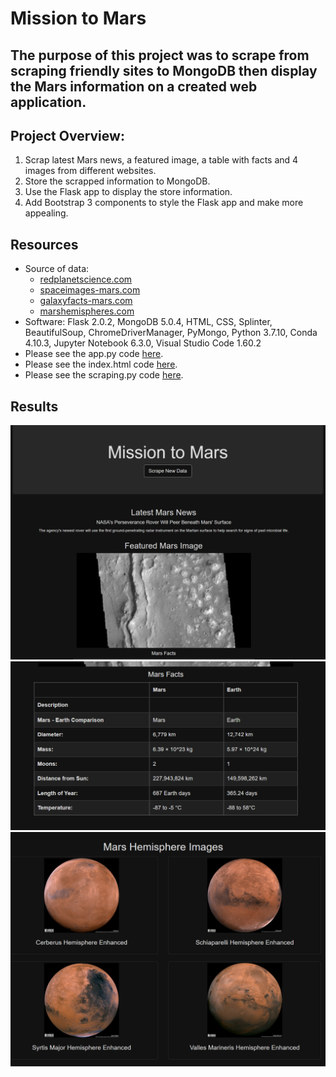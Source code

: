 # Mission to Mars

## The purpose of this project was to scrape from scraping friendly sites to MongoDB then display the Mars  information on a created web application. 

## Project Overview:
1. Scrap latest Mars news, a featured image, a table with facts and 4 images from different websites.
2. Store the scrapped information to MongoDB.
3. Use the Flask app to display the store information.
4. Add Bootstrap 3 components to style the Flask app and make more appealing. 

## Resources
- Source of data: 
    - [redplanetscience.com](https://redplanetscience.com)
    - [spaceimages-mars.com](https://spaceimages-mars.com)
    - [galaxyfacts-mars.com](https://galaxyfacts-mars.com)
    - [marshemispheres.com](https://marshemispheres.com/)
- Software: Flask 2.0.2, MongoDB 5.0.4, HTML, CSS, Splinter, BeautifulSoup, ChromeDriverManager, PyMongo, Python 3.7.10, Conda 4.10.3, Jupyter Notebook 6.3.0, Visual Studio Code 1.60.2
- Please see the app.py code [here](https://github.com/mthalken/Mission_to_Mars/blob/main/app.py).
- Please see the index.html code [here](https://github.com/mthalken/Mission_to_Mars/blob/main/index.html).
- Please see the scraping.py code [here](https://github.com/mthalken/Mission_to_Mars/blob/main/scraping.py).

## Results 
![png](https://github.com/mthalken/Mission_to_Mars/blob/main/images/site1.png)
![png](https://github.com/mthalken/Mission_to_Mars/blob/main/images/site2.png)
![png](https://github.com/mthalken/Mission_to_Mars/blob/main/images/site3.png)

